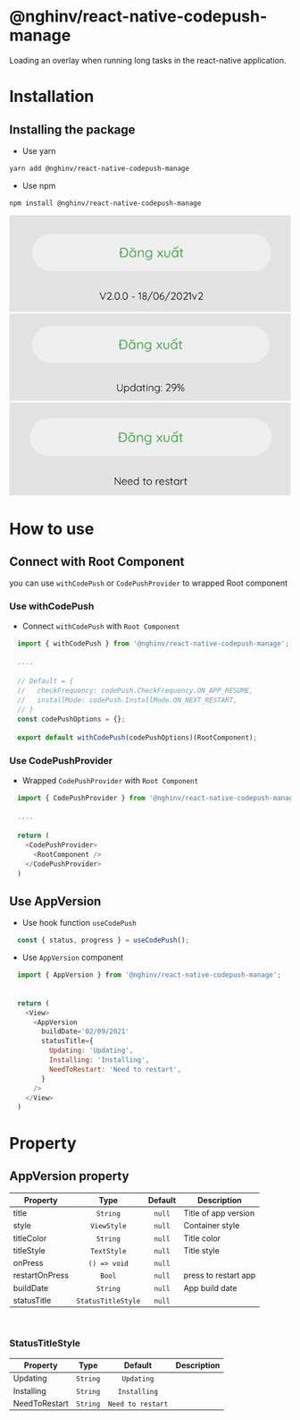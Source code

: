 # @nghinv/react-native-codepush-manage

Loading an overlay when running long tasks in the react-native application.

# Installation

## Installing the package

* Use yarn

```sh
yarn add @nghinv/react-native-codepush-manage
```

* Use npm

```sh
npm install @nghinv/react-native-codepush-manage
```

<img src='./assets/app-version.png'>
<img src='./assets/updating.png'>
<img src='./assets/needRestart.png'>


# How to use

## Connect with Root Component

you can use `withCodePush` or `CodePushProvider` to wrapped Root component

### Use withCodePush

- Connect `withCodePush` with `Root Component`

```javascript
  import { withCodePush } from '@nghinv/react-native-codepush-manage';

  ....

  // Default = {
  //   checkFrequency: codePush.CheckFrequency.ON_APP_RESUME,
  //   installMode: codePush.InstallMode.ON_NEXT_RESTART,
  // }
  const codePushOptions = {};

  export default withCodePush(codePushOptions)(RootComponent);
```

### Use CodePushProvider

- Wrapped `CodePushProvider` with `Root Component`

```javascript
  import { CodePushProvider } from '@nghinv/react-native-codepush-manage';

  ....

  return (
    <CodePushProvider>
      <RootComponent />
    </CodePushProvider>
  )
```

## Use AppVersion

- Use hook function `useCodePush`

```js
  const { status, progress } = useCodePush();
```

- Use `AppVersion` component

```js
  import { AppVersion } from '@nghinv/react-native-codepush-manage';


  return (
    <View>
      <AppVersion 
        buildDate='02/09/2021'
        statusTitle={
          Updating: 'Updating',
          Installing: 'Installing',
          NeedToRestart: 'Need to restart',
        }
      />
    </View>
  )
```

# Property


## AppVersion property

| Property | Type | Default | Description |
|----------|:----:|:-------:|-------------|
| title | `String` | `null` | Title of app version |
| style | `ViewStyle` | `null` | Container style |
| titleColor | `String` | `null` | Title color |
| titleStyle | `TextStyle` | `null` | Title style |
| onPress | `() => void` | `null` |  |
| restartOnPress | `Bool` | `null` | press to restart app |
| buildDate | `String` | `null` | App build date |
| statusTitle | `StatusTitleStyle` | `null` |  |

<br>

### StatusTitleStyle

| Property | Type | Default | Description |
|----------|:----:|:-------:|-------------|
| Updating | `String` | `Updating` |  |
| Installing | `String` | `Installing` |  |
| NeedToRestart | `String` | `Need to restart` |  |
